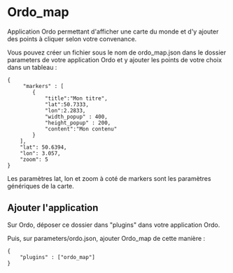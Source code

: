 # Ordo_map

Application Ordo permettant d'afficher une carte du monde et d'y ajouter des points à cliquer selon votre convenance.

Vous pouvez créer un fichier sous le nom de ordo_map.json dans le dossier parameters de votre application Ordo et y ajouter les points de votre choix dans un tableau : 

```
{
     "markers" : [
        {
            "title":"Mon titre",
            "lat":50.7333,
            "lon":2.2833,
            "width_popup" : 400,
            "height_popup" : 200,
            "content":"Mon contenu"
        }
    ],
    "lat": 50.6394,
    "lon": 3.057,
    "zoom": 5
}
```

Les paramètres lat, lon et zoom à coté de markers sont les paramètres génériques de la carte.

## Ajouter l'application

Sur Ordo, déposer ce dossier dans "plugins" dans votre application Ordo.

Puis, sur parameters/ordo.json, ajouter Ordo_map de cette manière : 

```
{
    "plugins" : ["ordo_map"]
}
```
